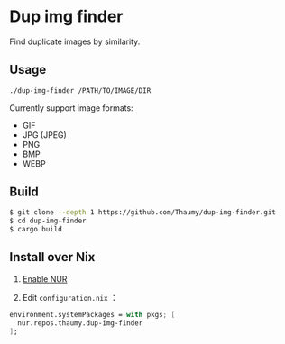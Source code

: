 # Dup img finder

Find duplicate images by similarity.

## Usage

```bash
./dup-img-finder /PATH/TO/IMAGE/DIR
```

Currently support image formats:

* GIF
* JPG (JPEG)
* PNG
* BMP
* WEBP

## Build

```bash
$ git clone --depth 1 https://github.com/Thaumy/dup-img-finder.git
$ cd dup-img-finder
$ cargo build
```

## Install over Nix

1. [Enable NUR](https://github.com/nix-community/NUR#installation)

2. Edit `configuration.nix` ：

```nix
environment.systemPackages = with pkgs; [
  nur.repos.thaumy.dup-img-finder
];
```

